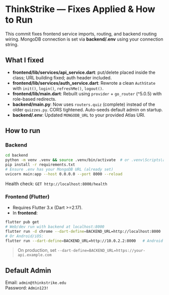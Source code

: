 # ThinkStrike — Fixes Applied & How to Run

This commit fixes frontend service imports, routing, and backend routing wiring. MongoDB connection is set via **backend/.env** using your connection string.

## What I fixed
- **frontend/lib/services/api_service.dart**: put/delete placed inside the class; URL building fixed; auth header included.
- **frontend/lib/services/auth_service.dart**: Rewrote a clean `AuthState` with `init()`, `login()`, `refreshMe()`, `logout()`.
- **frontend/lib/main.dart**: Rebuilt using `provider` + `go_router` (^5.0.5) with role-based redirects.
- **backend/main.py**: Now uses `routers.quiz` (complete) instead of the older `quizzes.py`. CORS tightened. Auto-seeds default admin on startup.
- **backend/.env**: Updated `MONGODB_URL` to your provided Atlas URI.

## How to run

### Backend
```bash
cd backend
python -m venv .venv && source .venv/bin/activate  # or .venv\Scripts\activate on Windows
pip install -r requirements.txt
# Ensure .env has your MongoDB URL (already set)
uvicorn main:app --host 0.0.0.0 --port 8000 --reload
```
Health check: `GET http://localhost:8000/health`

### Frontend (Flutter)
- Requires Flutter 3.x (Dart >=2.17).
- In **frontend**:
```bash
flutter pub get
# Web/dev run with backend at localhost:8000
flutter run -d chrome --dart-define=BACKEND_URL=http://localhost:8000
# Or Android/iOS:
flutter run --dart-define=BACKEND_URL=http://10.0.2.2:8000   # Android emulator
```
> On production, set `--dart-define=BACKEND_URL=https://your-api.example.com`

## Default Admin
Email: `admin@thinkstrike.edu`  
Password: `Admin123!`
